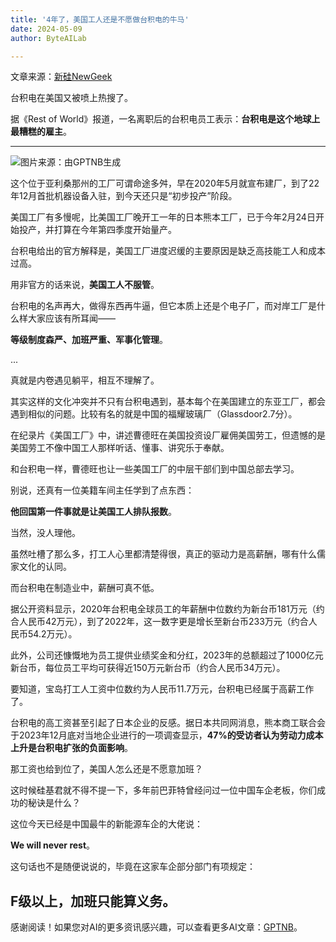 ```yaml
---
title: '4年了，美国工人还是不愿做台积电的牛马'
date: 2024-05-09
author: ByteAILab

---
```


文章来源：[新硅NewGeek](https://mp.weixin.qq.com/s/qoYFxddU5epx23Un9uXuVw)

台积电在美国又被喷上热搜了。

据《Rest of World》报道，一名离职后的台积电员工表示：**台积电是这个地球上最糟糕的雇主**。

---


![图片来源：由GPTNB生成](http://www.jesonc.com/upload/3B33CB85B496C0CB6FBA4C2BD79320AD/1715152005800/FjyHmXeDV4f_h8P2Cf5ksjzywOWl.png)

这个位于亚利桑那州的工厂可谓命途多舛，早在2020年5月就宣布建厂，到了22年12月首批机器设备入驻，到今天还只是“初步投产”阶段。

美国工厂有多慢呢，比美国工厂晚开工一年的日本熊本工厂，已于今年2月24日开始投产，并打算在今年第四季度开始量产。

台积电给出的官方解释是，美国工厂进度迟缓的主要原因是缺乏高技能工人和成本过高。

用非官方的话来说，**美国工人不服管**。

台积电的名声再大，做得东西再牛逼，但它本质上还是个电子厂，而对岸工厂是什么样大家应该有所耳闻——

**等级制度森严、加班严重、军事化管理**。

...

真就是内卷遇见躺平，相互不理解了。

其实这样的文化冲突并不只有台积电遇到，基本每个在美国建立的东亚工厂，都会遇到相似的问题。比较有名的就是中国的福耀玻璃厂（Glassdoor2.7分）。

在纪录片《美国工厂》中，讲述曹德旺在美国投资设厂雇佣美国劳工，但遗憾的是美国劳工不像中国工人那样听话、懂事、讲究乐于奉献。

和台积电一样，曹德旺也让一些美国工厂的中层干部们到中国总部去学习。

别说，还真有一位美籍车间主任学到了点东西：

**他回国第一件事就是让美国工人排队报数**。

当然，没人理他。

虽然吐槽了那么多，打工人心里都清楚得很，真正的驱动力是高薪酬，哪有什么儒家文化的认同。

而台积电在制造业中，薪酬可真不低。

据公开资料显示，2020年台积电全球员工的年薪酬中位数约为新台币181万元（约合人民币42万元），到了2022年，这一数字更是增长至新台币233万元（约合人民币54.2万元）。

此外，公司还慷慨地为员工提供业绩奖金和分红，2023年的总额超过了1000亿元新台币，每位员工平均可获得近150万元新台币（约合人民币34万元）。

要知道，宝岛打工人工资中位数约为人民币11.7万元，台积电已经属于高薪工作了。

台积电的高工资甚至引起了日本企业的反感。据日本共同网消息，熊本商工联合会于2023年12月底对当地企业进行的一项调查显示，**47%的受访者认为劳动力成本上升是台积电扩张的负面影响**。

那工资也给到位了，美国人怎么还是不愿意加班？

这时候硅基君就不得不提一下，多年前巴菲特曾经问过一位中国车企老板，你们成功的秘诀是什么？

这位今天已经是中国最牛的新能源车企的大佬说：

**We will never rest**。

这句话也不是随便说说的，毕竟在这家车企部分部门有项规定：

**F级以上，加班只能算义务**。
---
感谢阅读！如果您对AI的更多资讯感兴趣，可以查看更多AI文章：[GPTNB](https://gptnb.com)。